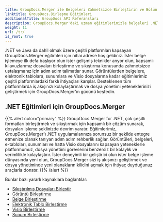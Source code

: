 ```yaml
---
title: GroupDocs.Merger ile Belgeleri Zahmetsizce Birleştirin ve Bölün
linktitle: GroupDocs.Birleşme Eğitimleri
additionalTitle: GroupDocs API Referansları
description: GroupDocs.Merger'daki uzman eğitimlerimizle belgeleri .NET ve Java platformlarında zahmetsizce birleştirin, bölün ve sıkıştırın. Kusursuz dosya yönetiminin kilidini açın!
weight: 11
url: /tr/
is_root: true
---
```


.NET ve Java da dahil olmak üzere çeşitli platformları kapsayan GroupDocs.Merger eğitimleri için nihai adrese hoş geldiniz. İster belge işlemeye ilk defa başlıyor olun ister gelişmiş teknikler arıyor olun, kapsamlı kılavuzlarımız dosyaları birleştirme ve sıkıştırma konusunda zahmetsizce ustalaşmanız için adım adım talimatlar sunar. Görüntülerden belgelere, elektronik tablolara, sunumlara ve Visio dosyalarına kadar eğitimlerimiz çeşitli platformlardaki farklı ihtiyaçları karşılar. Desteklenen tüm platformlarda iş akışınızı kolaylaştırmak ve dosya yönetimi yeteneklerinizi geliştirmek için GroupDocs.Merger'ın gücünü keşfedin.

## .NET Eğitimleri için GroupDocs.Merger
{{% alert color="primary" %}}
GroupDocs.Merger for .NET, çok çeşitli formatları birleştirmek ve sıkıştırmak için kapsamlı bir çözüm sunarak, dosyaları işleme şeklinizde devrim yaratır. Eğitimlerimiz, GroupDocs.Merger'ı .NET uygulamalarınıza sorunsuz bir şekilde entegre etmenize olanak tanıyan adım adım rehberlik sağlar. Görüntüleri, belgeleri, e-tabloları, sunumları ve hatta Visio dosyalarını kapsayan yeteneklerle platformumuz, dosya yönetimi görevlerini benzersiz bir kolaylık ve verimlilikle kolaylaştırır. İster deneyimli bir geliştirici olun ister belge işleme dünyasında yeni olun, GroupDocs.Merger sizi iş akışınızı geliştirmek ve dosya yönetiminde yeni olanakların kilidini açmak için ihtiyaç duyduğunuz araçlarla donatır.
{{% /alert %}}

Bunlar bazı yararlı kaynaklara bağlantılar:
 
- [Sıkıştırılmış Dosyaları Birleştir](./net/merge-compress-files/)
- [Görüntü Birleştirme](./net/image-merging/)
- [Belge Birleştirme](./net/document-merging/)
- [Elektronik Tablo Birleştirme](./net/spreadsheet-merging/)
- [Visio Birleştirme](./net/visio-merging/)
- [Sunum Birleştirme](./net/presentation-merging/)




